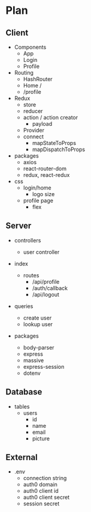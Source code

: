 # Plan

## Client

* Components
  * App
  * Login
  * Profile
* Routing
  * HashRouter
  * Home /
  * /profile
* Redux
  * store
  * reducer
  * action / action creator
    * payload
  * Provider
  * connect
    * mapStateToProps
    * mapDispatchToProps
* packages
  * axios
  * react-router-dom
  * redux, react-redux
* css
  * login/home
    * logo size
  * profile page
    * flex

## Server

* controllers
  * user controller
* index
  * routes
    * /api/profile
    * /auth/callback
    * /api/logout

* queries
  * create user
  * lookup user

* packages
  * body-parser
  * express
  * massive
  * express-session
  * dotenv

## Database

* tables
  * users
    * id
    * name
    * email
    * picture

## External

* .env
  * connection string
  * auth0 domain
  * auth0 client id
  * auth0 client secret
  * session secret